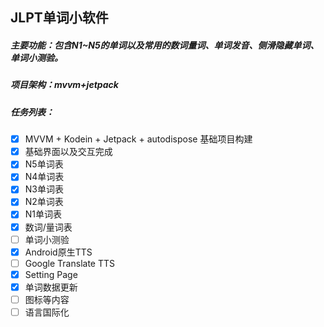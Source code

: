 ## JLPT单词小软件

##### 主要功能：包含N1~N5的单词以及常用的数词量词、单词发音、侧滑隐藏单词、单词小测验。
##### 项目架构：mvvm+jetpack
##### 任务列表：
- [x] MVVM + Kodein + Jetpack + autodispose 基础项目构建
- [x] 基础界面以及交互完成
- [x] N5单词表
- [x] N4单词表
- [x] N3单词表
- [x] N2单词表
- [x] N1单词表
- [x] 数词/量词表
- [ ] 单词小测验
- [x] Android原生TTS
- [ ] Google Translate TTS
- [x] Setting Page
- [x] 单词数据更新
- [ ] 图标等内容
- [ ] 语言国际化
